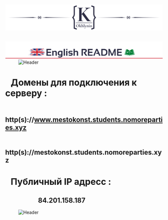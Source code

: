    ![Header](https://github.com/KonstantinOkhlynin/LearnToLearn/blob/master/assets/Headergithubname%20(2).svg)



   [![Header](https://github.com/KonstantinOkhlynin/LearnToLearn/blob/master/assets/1.svg)](https://github.com/KonstantinOkhlynin/Mesto-Backend/blob/main/README.EN.MD)
   ![Header](https://github.com/KonstantinOkhlynin/Project15/blob/main/assets/Mesto%20BackendRU.svg)
#     Домены для подключения к серверу :
##      http(s)://www.mestokonst.students.nomoreparties.xyz
##      http(s)://mestokonst.students.nomoreparties.xyz
#     Публичный IP адресс :
##       84.201.158.187


   ![Header](https://github.com/KonstantinOkhlynin/Project15/blob/main/assets/13.svg)

